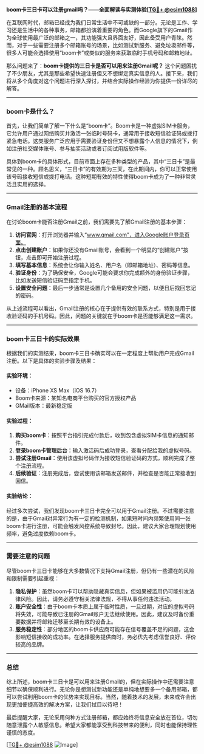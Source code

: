 **boom卡三日卡可以注册gmail吗？——全面解读与实测体验[[TG💪+ @esim1088](https://t.me/s/esim1088)]**

在互联网时代，邮箱已经成为我们日常生活中不可或缺的一部分。无论是工作、学习还是生活中的各种事务，邮箱都扮演着重要的角色。而Google旗下的Gmail作为全球使用最广泛的邮箱之一，其功能强大且界面友好，因此备受用户青睐。然而，对于一些需要注册多个邮箱账号的场景，比如测试新服务、避免垃圾邮件等，很多人可能会选择使用“boom卡”或类似的服务来获取临时手机号码和邮箱地址。

那么问题来了：**boom卡提供的三日卡是否可以用来注册Gmail呢？** 这个问题困扰了不少朋友，尤其是那些希望快速注册但又不想绑定真实信息的人。接下来，我们将从多个角度对这个问题进行深入探讨，并结合实际操作经验为你提供一份详尽的解答。

---

### boom卡是什么？

首先，让我们简单了解一下什么是“boom卡”。Boom卡是一种虚拟SIM卡服务，它允许用户通过网络购买并激活一张临时号码卡，通常用于接收短信验证码或拨打紧急电话。这类服务广泛应用于需要验证身份但又不想暴露个人信息的情况下，例如注册社交媒体账号、参与抽奖活动或者订阅试用版软件等。

具体到boom卡的具体形式，目前市面上存在多种类型的产品，其中“三日卡”是最常见的一种。顾名思义，“三日卡”的有效期为三天，在此期间内，你可以正常使用该号码接收短信或拨打电话。这种短期有效的特性使得boom卡成为了一种非常灵活且实用的选择。

---

### Gmail注册的基本流程

在讨论boom卡能否注册Gmail之前，我们需要先了解Gmail注册的基本步骤：

1. **访问官网**：打开浏览器并输入“www.gmail.com”，进入Google账户登录页面。
2. **点击创建账户**：如果你还没有Gmail账号，会看到一个明显的“创建账户”按钮，点击即可开始注册过程。
3. **填写基本信息**：系统会让你输入姓名、用户名（即邮箱地址）、密码等信息。
4. **验证身份**：为了确保安全，Google可能会要求你完成额外的身份验证步骤，比如发送短信验证码至指定手机。
5. **设置安全问题**：最后一步通常是设置几个备用的安全问题，以便日后找回忘记的密码。

从上述流程可以看出，Gmail注册的核心在于提供有效的联系方式，特别是用于接收验证码的手机号码。因此，问题的关键就在于boom卡是否能够满足这一需求。

---

### boom卡三日卡的实际效果

根据我们的实测结果，boom卡三日卡确实可以在一定程度上帮助用户完成Gmail注册。以下是具体的实验步骤及结果：

#### 实验环境：
- 设备：iPhone XS Max（iOS 16.7）
- Boom卡来源：某知名电商平台购买的官方授权产品
- GMail版本：最新稳定版

#### 实验过程：
1. **购买boom卡**：按照平台指引完成付款后，收到包含虚拟SIM卡信息的通知邮件。
2. **登录boom卡管理后台**：输入激活码后成功登录，查看分配给我的虚拟号码。
3. **尝试注册Gmail**：使用该虚拟号码作为接收短信验证码的方式，顺利完成了整个注册流程。
4. **后续验证**：注册完成后，尝试使用该邮箱发送邮件，并检查是否能正常接收到回信。

#### 实验结论：
经过多次尝试，我们发现boom卡三日卡完全可以用于Gmail注册。不过需要注意的是，由于Gmail对异常行为有一定的检测机制，如果短时间内频繁使用同一张boom卡进行注册，可能会触发风控系统导致封号。因此，建议大家合理规划使用频率，避免过度依赖boom卡。

---

### 需要注意的问题

尽管boom卡三日卡能够在大多数情况下支持Gmail注册，但仍有一些潜在的风险和限制需要引起重视：

1. **隐私保护**：虽然boom卡可以帮助隐藏真实信息，但如果被滥用仍可能引发法律风险。因此，请务必遵守相关法律法规，不得从事任何违法活动。
2. **账户安全性**：由于boom卡本质上属于临时性质，一旦过期，对应的虚拟号码将失效，可能导致已注册的Gmail账户无法继续使用。因此，建议及时备份重要数据并将邮箱迁移至长期有效的设备上。
3. **服务稳定性**：部分地区的boom卡供应商可能存在信号覆盖不足的问题，这会影响短信接收的成功率。在选择服务提供商时，务必优先考虑信誉良好、评价较高的品牌。

---

### 总结

综上所述，boom卡三日卡是可以用来注册Gmail的，但在实际操作中还需要注意细节以确保顺利进行。无论你是想测试新功能还是单纯地想要多一个备用邮箱，都可以尝试利用boom卡的优势来实现目标。当然，随着技术的发展，未来或许会出现更加便捷高效的解决方案，让我们拭目以待吧！

最后提醒大家，无论采用何种方式注册邮箱，都应始终将信息安全放在首位，切勿随意泄露个人敏感信息。希望大家都能享受到科技带来的便利，同时也能保持理性谨慎的态度。

[[TG💪+ @esim1088](https://t.me/s/esim1088) ![Image](https://i.postimg.cc/4NQfJmqS/Snipaste-2025-05-13-00-14-12.png)]
